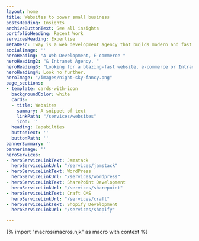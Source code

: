 ```yaml
---
layout: home
title: Websites to power small business
postsHeading: Insights
archiveButtonText: See all insights
portfolioHeading: Recent Work
servicesHeading: Expertise
metaDesc: Tway is a web development agency that builds modern and fast websites.
socialImage: ''
heroHeading: "A Web Development, E-commerce "
heroHeading2: "& Intranet Agency. "
heroHeading3: "Looking for a blazing-fast website, e-commerce or Intranet solution? "
heroHeading4: Look no further.
heroImage: "/images/night-sky-fancy.png"
page_sections:
- template: cards-with-icon
  backgroundColor: white
  cards:
  - title: Websites
    summary: A snippet of text
    linkPath: "/services/websites"
    icon: ''
  heading: Capabilties
  buttonText: ''
  buttonPath: ''
bannerSummary: ''
bannerimage: ''
heroServices:
- heroServiceLinkText: Jamstack
  heroServiceLinkUrl: "/services/jamstack"
- heroServiceLinkText: WordPress
  heroServiceLinkUrl: "/services/wordpress"
- heroServiceLinkText: SharePoint Development
  heroServiceLinkUrl: "/services/sharepoint"
- heroServiceLinkText: Craft CMS
  heroServiceLinkUrl: "/services/craft"
- heroServiceLinkText: Shopify Development
  heroServiceLinkUrl: "/services/shopify"

---
```

<!-- do not delete -->
{% import "macros/macros.njk" as macro with context %}
<!-- do not delete -->